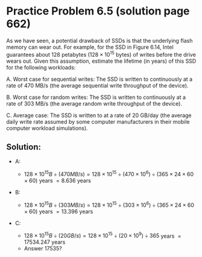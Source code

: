 # Practice Problem 6.5 (solution page 662)
As we have seen, a potential drawback of SSDs is that the underlying flash memory can wear out. For example, for the SSD in Figure 6.14, Intel guarantees about 128 petabytes ($128 \times 10^{15}$ bytes) of writes before the drive wears out. Given this assumption, estimate the lifetime (in years) of this SSD for the following workloads:

A. Worst case for sequential writes: The SSD is written to continuously at a rate of 470 MB/s (the average sequential write throughput of the device).

B. Worst case for random writes: The SSD is written to continuously at a rate of 303 MB/s (the average random write throughput of the device).

C. Average case: The SSD is written to at a rate of 20 GB/day (the average daily write rate assumed by some computer manufacturers in their mobile computer workload simulations).

## Solution:

- A:
    - $128 \times 10^{15}B \div (470 MB/s) = 128 \times 10^{15} \div (470 \times 10^{6}) \div (365 \times 24 \times 60 \times 60)$ years $= 8.636$ years

- B:
    - $128 \times 10^{15}B \div (303 MB/s) = 128 \times 10^{15} \div (303 \times 10^{6}) \div (365 \times 24 \times 60 \times 60)$ years $= 13.396$ years

- C:
    - $128 \times 10^{15}B \div (20 GB/s) = 128 \times 10^{15} \div (20 \times 10^{9}) \div 365$ years $= 17534.247$ years
    - Answer 17535?